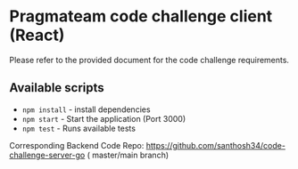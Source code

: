# Pragmateam code challenge client (React)

Please refer to the provided document for the code challenge requirements. 

## Available scripts
- `npm install` - install dependencies  
- `npm start` - Start the application (Port 3000)
- `npm test` - Runs available tests

Corresponding Backend Code Repo: 
https://github.com/santhosh34/code-challenge-server-go   ( master/main branch)
 
